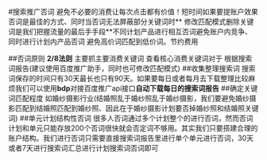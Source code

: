 #搜索推广否词
    避免不必要的消费让每次点击都有价值！短时间如果要提账户效果否词是最佳的方式、同时当否词无法屏蔽部分关键词时** 修改匹配模式删除关键词是我们把握流量的最后手手段**不同计划产品进行相互否词避免账户内竞争、同时进行计划内产品否词 避免高价词匹配到低价词。节约费用



##否词原则
**2/8法则** 主要抓主要消费关键词 查看核心消费关键词对于 根据搜索词报告(建议使用百度推广助手，同时也可修改匹配模式)
##收集整理搜索词
搜索词保存的时间只有30天最长也只有90天。如果要每日或者每月去下载整理比较麻烦我们可以使用**bdp**对接百度推广api接口**自动下载每日的搜索词报告**
##确定关键词匹配程度
如婚纱摄影行业(结婚照乱于婚纱照乱于婚纱摄影，我们要避免婚纱摄影匹配到结婚照匹配到婚纱照、因此在于婚纱摄影计划要否掉婚纱照和结婚照关键词)
##单元计划结构性否词
很多人否词通过多个计划整个的进行否词，然而否词计划和单元只能存放200个否词很快就会否定词不够用。其实我们只要搭建合理的账户结构。我们进行否词只需要直接搜索词报告里进行单个单元进行否词，30天或者7天进行搜索词汇总进行计划搜索词否词即可